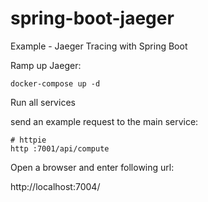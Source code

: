 # spring-boot-jaeger
Example - Jaeger Tracing with Spring Boot

Ramp up Jaeger:

```
docker-compose up -d
```

Run all services

send an example request to the main service:

```
# httpie
http :7001/api/compute
```

Open a browser and enter following url:

http://localhost:7004/
